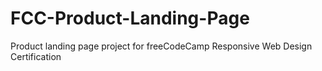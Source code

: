 # FCC-Product-Landing-Page
Product landing page project for freeCodeCamp Responsive Web Design Certification
